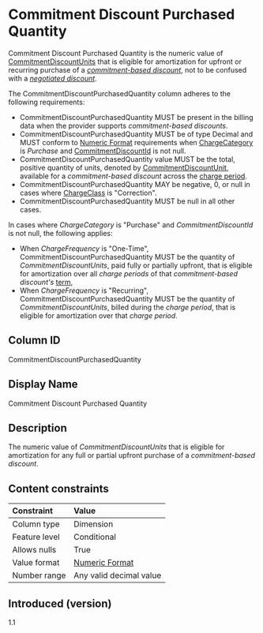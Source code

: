 # Commitment Discount Purchased Quantity

Commitment Discount Purchased Quantity is the numeric value of [CommitmentDiscountUnits](#commitmentdiscountunit) that is eligible for amortization for upfront or recurring purchase of a [*commitment-based discount*](#glossary:commitment-based-discount), not to be confused with a [*negotiated discount*](#glossary:negotiated-discount).

The CommitmentDiscountPurchasedQuantity column adheres to the following requirements:

* CommitmentDiscountPurchasedQuantity MUST be present in the billing data when the provider supports *commitment-based discounts*.
* CommitmentDiscountPurchasedQuantity MUST be of type Decimal and MUST conform to [Numeric Format](#numericformat) requirements when [ChargeCategory](#chargecategory) is *Purchase* and [CommitmentDiscountId](#commitmentdiscountid) is not null.
* CommitmentDiscountPurchasedQuantity value MUST be the total, positive quantity of units, denoted by [CommitmentDiscountUnit](#commitmentdiscountunit), available for a *commitment-based discount* across the [charge period](#glossary:chargeperiod).
* CommitmentDiscountPurchasedQuantity MAY be negative, 0, or null in cases where [ChargeClass](#chargeclass) is "Correction".
* CommitmentDiscountPurchasedQuantity MUST be null in all other cases.

In cases where *ChargeCategory* is "Purchase" and *CommitmentDiscountId* is not null, the following applies:

* When *ChargeFrequency* is "One-Time", CommitmentDiscountPurchasedQuantity MUST be the quantity of *CommitmentDiscountUnits*, paid fully or partially upfront, that is eligible for amortization over all *charge periods* of that *commitment-based discount's* [term](#glossary:term),
* When *ChargeFrequency* is "Recurring", CommitmentDiscountPurchasedQuantity MUST be the quantity of *CommitmentDiscountUnits*, billed during the *charge period*, that is eligible for amortization over that *charge period*.

## Column ID

CommitmentDiscountPurchasedQuantity

## Display Name

Commitment Discount Purchased Quantity

## Description

The numeric value of *CommitmentDiscountUnits* that is eligible for amortization for any full or partial upfront purchase of a *commitment-based discount*.

## Content constraints

| Constraint      | Value            |
|:----------------|:-----------------|
| Column type     | Dimension        |
| Feature level   | Conditional      |
| Allows nulls    | True             |
| Value format    | [Numeric Format](#numericformat) |
| Number range    | Any valid decimal value |

## Introduced (version)

1.1

